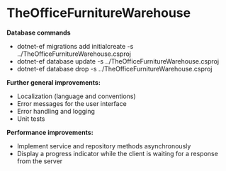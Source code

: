# TheOfficeFurnitureWarehouse

**Database commands**
* dotnet-ef migrations add initialcreate -s ../TheOfficeFurnitureWarehouse.csproj
* dotnet-ef database update -s ../TheOfficeFurnitureWarehouse.csproj
* dotnet-ef database drop -s ../TheOfficeFurnitureWarehouse.csproj


**Further general improvements:**
* Localization (language and conventions)
* Error messages for the user interface
* Error handling and logging
* Unit tests

**Performance improvements:**
* Implement service and repository methods asynchronously
* Display a progress indicator while the client is waiting for a response from the server